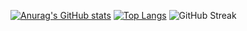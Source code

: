 [![Anurag's GitHub stats](https://github-readme-stats.vercel.app/api?username=almosyt&count_private=true&theme=radical)](https://github.com/anuraghazra/github-readme-stats)
[![Top Langs](https://github-readme-stats.vercel.app/api/top-langs/?username=almosyt)](https://github.com/anuraghazra/github-readme-stats)
![GitHub Streak](https://streak-stats.demolab.com?user=almosyt&theme=github-dark-blue&hide_border=true&date_format=j%2Fn%5B%2FY%5D)
